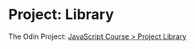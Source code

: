 # Project: Library
The Odin Project: <a href="https://www.theodinproject.com/lessons/node-path-javascript-library" target="_blank">JavaScript Course > Project Library</a>
